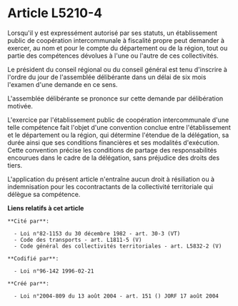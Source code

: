 # Article L5210-4

Lorsqu'il y est expressément autorisé par ses statuts, un établissement public de coopération intercommunale à fiscalité
propre peut demander à exercer, au nom et pour le compte du département ou de la région, tout ou partie des compétences
dévolues à l'une ou l'autre de ces collectivités.

Le président du conseil régional ou du conseil général est tenu d'inscrire à l'ordre du jour de l'assemblée délibérante dans
un délai de six mois l'examen d'une demande en ce sens.

L'assemblée délibérante se prononce sur cette demande par délibération motivée.

L'exercice par l'établissement public de coopération intercommunale d'une telle compétence fait l'objet d'une convention
conclue entre l'établissement et le département ou la région, qui détermine l'étendue de la délégation, sa durée ainsi que
ses conditions financières et ses modalités d'exécution. Cette convention précise les conditions de partage des
responsabilités encourues dans le cadre de la délégation, sans préjudice des droits des tiers.

L'application du présent article n'entraîne aucun droit à résiliation ou à indemnisation pour les cocontractants de la
collectivité territoriale qui délègue sa compétence.

**Liens relatifs à cet article**

	**Cité par**:

	  - Loi n°82-1153 du 30 décembre 1982 - art. 30-3 (VT)
	  - Code des transports - art. L1811-5 (V)
	  - Code général des collectivités territoriales - art. L5832-2 (V)

	**Codifié par**:

	  - Loi n°96-142 1996-02-21

	**Créé par**:

	  - Loi n°2004-809 du 13 août 2004 - art. 151 () JORF 17 août 2004
